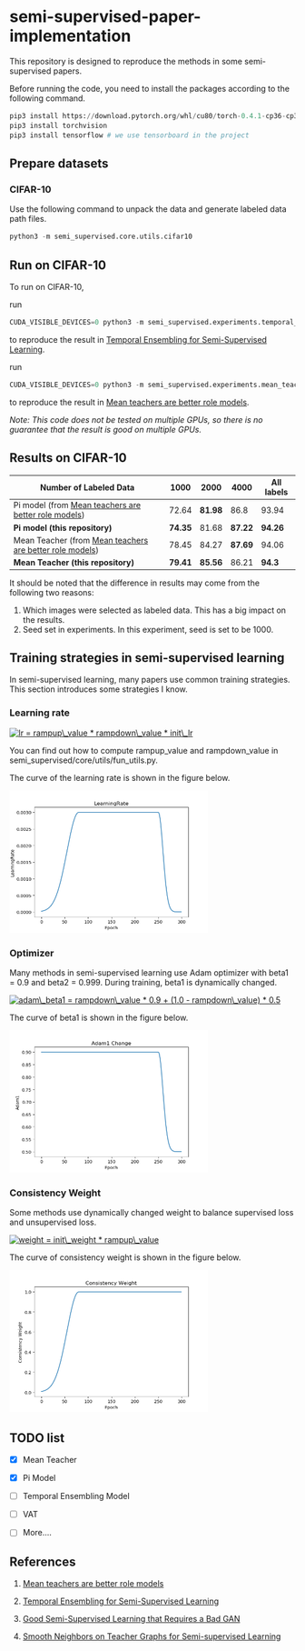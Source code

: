 # semi-supervised-paper-implementation

This repository is designed to reproduce the methods in some semi-supervised papers.

Before running the code, you need to install the packages according to the following command.

```python
pip3 install https://download.pytorch.org/whl/cu80/torch-0.4.1-cp36-cp36m-linux_x86_64.whl # pytorch version should be 0.4.1
pip3 install torchvision
pip3 install tensorflow # we use tensorboard in the project
```



## Prepare datasets

### CIFAR-10

Use the following command to unpack the data and generate labeled data path files. 

```python
python3 -m semi_supervised.core.utils.cifar10
```



## Run on CIFAR-10

To run on CIFAR-10, 

run

```python
CUDA_VISIBLE_DEVICES=0 python3 -m semi_supervised.experiments.temporal_ensembling.cifar10_test
```

to reproduce the result in [Temporal Ensembling for Semi-Supervised Learning](https://arxiv.org/abs/1610.02242).

run

```python
CUDA_VISIBLE_DEVICES=0 python3 -m semi_supervised.experiments.mean_teacher.cifar10_test
```

to reproduce the result in [Mean teachers are better role models](https://arxiv.org/abs/1703.01780).

*Note: This code does not be tested on multiple GPUs, so there is no guarantee that the result is good on multiple GPUs.*



## Results on CIFAR-10

| Number of Labeled Data                                       | 1000      | 2000      | 4000      | All labels |
| ------------------------------------------------------------ | --------- | --------- | --------- | ---------- |
| Pi model (from [Mean teachers are better role models](https://arxiv.org/abs/1703.01780)) | 72.64     | **81.98** | 86.8      | 93.94      |
| **Pi model (this repository)**                              | **74.35** | 81.68     | **87.22** | **94.26**  |
| Mean Teacher (from [Mean teachers are better role models](https://arxiv.org/abs/1703.01780)) | 78.45     | 84.27     | **87.69** | 94.06      |
| **Mean Teacher (this repository)**                           | **79.41** | **85.56** | 86.21     | **94.3**   |

It should be noted that the difference in results may come from the following two reasons:

1. Which images were selected as labeled data. This has a big impact on the results.
2. Seed set in experiments. In this experiment, seed is set to be 1000.



## Training strategies in semi-supervised learning

In semi-supervised learning, many papers use common training strategies. This section introduces some strategies I know.

### Learning rate

<a href="https://www.codecogs.com/eqnedit.php?latex=lr&space;=&space;rampup\_value&space;*&space;rampdown\_value&space;*&space;init\_lr" target="_blank"><img src="https://latex.codecogs.com/png.latex?lr&space;=&space;rampup\_value&space;*&space;rampdown\_value&space;*&space;init\_lr" title="lr = rampup\_value * rampdown\_value * init\_lr" /></a>

You can find out how to compute rampup_value and rampdown_value in semi_supervised/core/utils/fun_utils.py.

The curve of the learning rate is shown in the figure below.

<img src="semi_supervised/pics/LearningRate.png" alt="alt text" width="350" height="250">

### Optimizer

Many methods in semi-supervised learning use Adam optimizer with beta1 = 0.9 and beta2 = 0.999. During training, beta1 is dynamically changed.

<a href="https://www.codecogs.com/eqnedit.php?latex=adam\_beta1&space;=&space;rampdown\_value&space;*&space;0.9&space;&plus;&space;(1.0&space;-&space;rampdown\_value)&space;*&space;0.5" target="_blank"><img src="https://latex.codecogs.com/png.latex?adam\_beta1&space;=&space;rampdown\_value&space;*&space;0.9&space;&plus;&space;(1.0&space;-&space;rampdown\_value)&space;*&space;0.5" title="adam\_beta1 = rampdown\_value * 0.9 + (1.0 - rampdown\_value) * 0.5" /></a>

The curve of beta1 is shown in the figure below.

<img src="semi_supervised/pics/Adam1.png" alt="alt text" width="350" height="250">

### Consistency Weight

Some methods use dynamically changed weight to balance supervised loss and unsupervised loss. 

<a href="https://www.codecogs.com/eqnedit.php?latex=weight&space;=&space;init\_weight&space;*&space;rampup\_value" target="_blank"><img src="https://latex.codecogs.com/png.latex?weight&space;=&space;init\_weight&space;*&space;rampup\_value" title="weight = init\_weight * rampup\_value" /></a>

The curve of consistency weight is shown in the figure below.

<img src="semi_supervised/pics/ConsistencyWeight.png" alt="alt text" width="350" height="250">



## TODO list

- [x] Mean Teacher
- [x] Pi Model
- [ ] Temporal Ensembling Model
- [ ] VAT
- [ ] More....



## References

1.  [Mean teachers are better role models](https://github.com/CuriousAI/mean-teacher)
2.  [Temporal Ensembling for Semi-Supervised Learning](https://github.com/smlaine2/tempens)
3.  [Good Semi-Supervised Learning that Requires a Bad GAN](https://github.com/kimiyoung/ssl_bad_gan)

4.  [Smooth Neighbors on Teacher Graphs for Semi-supervised Learning](https://github.com/xinmei9322/SNTG)

